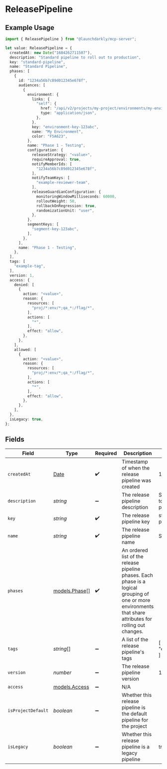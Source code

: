 # ReleasePipeline

## Example Usage

```typescript
import { ReleasePipeline } from "@launchdarkly/mcp-server";

let value: ReleasePipeline = {
  createdAt: new Date("1684262711507"),
  description: "Standard pipeline to roll out to production",
  key: "standard-pipeline",
  name: "Standard Pipeline",
  phases: [
    {
      id: "1234a56b7c89d012345e678f",
      audiences: [
        {
          environment: {
            links: {
              "self": {
                href: "/api/v2/projects/my-project/environments/my-environment",
                type: "application/json",
              },
            },
            key: "environment-key-123abc",
            name: "My Environment",
            color: "F5A623",
          },
          name: "Phase 1 - Testing",
          configuration: {
            releaseStrategy: "<value>",
            requireApproval: true,
            notifyMemberIds: [
              "1234a56b7c89d012345e678f",
            ],
            notifyTeamKeys: [
              "example-reviewer-team",
            ],
            releaseGuardianConfiguration: {
              monitoringWindowMilliseconds: 60000,
              rolloutWeight: 50,
              rollbackOnRegression: true,
              randomizationUnit: "user",
            },
          },
          segmentKeys: [
            "segment-key-123abc",
          ],
        },
      ],
      name: "Phase 1 - Testing",
    },
  ],
  tags: [
    "example-tag",
  ],
  version: 1,
  access: {
    denied: [
      {
        action: "<value>",
        reason: {
          resources: [
            "proj/*:env/*;qa_*:/flag/*",
          ],
          actions: [
            "*",
          ],
          effect: "allow",
        },
      },
    ],
    allowed: [
      {
        action: "<value>",
        reason: {
          resources: [
            "proj/*:env/*;qa_*:/flag/*",
          ],
          actions: [
            "*",
          ],
          effect: "allow",
        },
      },
    ],
  },
  isLegacy: true,
};
```

## Fields

| Field                                                                                                                                                       | Type                                                                                                                                                        | Required                                                                                                                                                    | Description                                                                                                                                                 | Example                                                                                                                                                     |
| ----------------------------------------------------------------------------------------------------------------------------------------------------------- | ----------------------------------------------------------------------------------------------------------------------------------------------------------- | ----------------------------------------------------------------------------------------------------------------------------------------------------------- | ----------------------------------------------------------------------------------------------------------------------------------------------------------- | ----------------------------------------------------------------------------------------------------------------------------------------------------------- |
| `createdAt`                                                                                                                                                 | [Date](https://developer.mozilla.org/en-US/docs/Web/JavaScript/Reference/Global_Objects/Date)                                                               | :heavy_check_mark:                                                                                                                                          | Timestamp of when the release pipeline was created                                                                                                          | 1684262711507                                                                                                                                               |
| `description`                                                                                                                                               | *string*                                                                                                                                                    | :heavy_minus_sign:                                                                                                                                          | The release pipeline description                                                                                                                            | Standard pipeline to roll out to production                                                                                                                 |
| `key`                                                                                                                                                       | *string*                                                                                                                                                    | :heavy_check_mark:                                                                                                                                          | The release pipeline key                                                                                                                                    | standard-pipeline                                                                                                                                           |
| `name`                                                                                                                                                      | *string*                                                                                                                                                    | :heavy_check_mark:                                                                                                                                          | The release pipeline name                                                                                                                                   | Standard Pipeline                                                                                                                                           |
| `phases`                                                                                                                                                    | [models.Phase](../models/phase.md)[]                                                                                                                        | :heavy_check_mark:                                                                                                                                          | An ordered list of the release pipeline phases. Each phase is a logical grouping of one or more environments that share attributes for rolling out changes. |                                                                                                                                                             |
| `tags`                                                                                                                                                      | *string*[]                                                                                                                                                  | :heavy_minus_sign:                                                                                                                                          | A list of the release pipeline's tags                                                                                                                       | [<br/>"example-tag"<br/>]                                                                                                                                   |
| `version`                                                                                                                                                   | *number*                                                                                                                                                    | :heavy_minus_sign:                                                                                                                                          | The release pipeline version                                                                                                                                | 1                                                                                                                                                           |
| `access`                                                                                                                                                    | [models.Access](../models/access.md)                                                                                                                        | :heavy_minus_sign:                                                                                                                                          | N/A                                                                                                                                                         |                                                                                                                                                             |
| `isProjectDefault`                                                                                                                                          | *boolean*                                                                                                                                                   | :heavy_minus_sign:                                                                                                                                          | Whether this release pipeline is the default pipeline for the project                                                                                       |                                                                                                                                                             |
| `isLegacy`                                                                                                                                                  | *boolean*                                                                                                                                                   | :heavy_minus_sign:                                                                                                                                          | Whether this release pipeline is a legacy pipeline                                                                                                          | true                                                                                                                                                        |